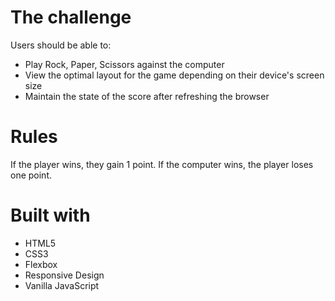 # The challenge

Users should be able to:
- Play Rock, Paper, Scissors against the computer
- View the optimal layout for the game depending on their device's screen size
- Maintain the state of the score after refreshing the browser

# Rules

If the player wins, they gain 1 point. If the computer wins, the player loses one point.

# Built with

- HTML5
- CSS3
- Flexbox
- Responsive Design
- Vanilla JavaScript
